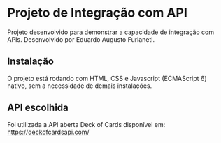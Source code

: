 # Projeto de Integração com API

Projeto desenvolvido para demonstrar a capacidade de integração com APIs.
Desenvolvido por Eduardo Augusto Furlaneti.

## Instalação

O projeto está rodando com HTML, CSS e Javascript (ECMAScript 6) nativo, sem a necessidade de demais instalações.

## API escolhida

Foi utilizada a API aberta Deck of Cards disponível em: https://deckofcardsapi.com/